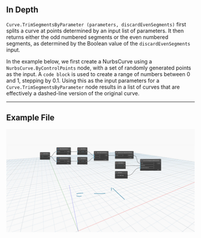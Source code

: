 ## In Depth
`Curve.TrimSegmentsByParameter (parameters, discardEvenSegments)` first splits a curve at points determined by an input list of parameters. It then returns either the odd numbered segments or the even numbered segments, as determined by the Boolean value of the `discardEvenSegments` input. 

In the example below, we first create a NurbsCurve using a `NurbsCurve.ByControlPoints` node, with a set of randomly generated points as the input. A `code block` is used to create a range of numbers between 0 and 1, stepping by 0.1. Using this as the input parameters for a `Curve.TrimSegmentsByParameter` node results in a list of curves that are effectively a dashed-line version of the original curve.
___
## Example File

![Curve.TrimSegmentsByParameter(parameters, discardEvenSegments)](./Autodesk.DesignScript.Geometry.Curve.TrimSegmentsByParameter(curve,%20parameters,%20discardEvenSegments)_img.jpg)